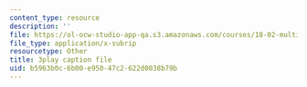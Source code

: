 ```yaml
---
content_type: resource
description: ''
file: https://ol-ocw-studio-app-qa.s3.amazonaws.com/courses/18-02-multivariable-calculus-fall-2007/b5963b0c6b00e95047c2622d0038b79b_0D4BbCa4gHo.srt
file_type: application/x-subrip
resourcetype: Other
title: 3play caption file
uid: b5963b0c-6b00-e950-47c2-622d0038b79b
---
```

